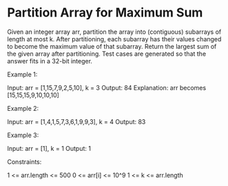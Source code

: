# Partition Array for Maximum Sum

Given an integer array arr, partition the array into (contiguous) subarrays of length at most k. After partitioning, each subarray has their values changed to become the maximum value of that subarray.
Return the largest sum of the given array after partitioning. Test cases are generated so that the answer fits in a 32-bit integer.

Example 1:

Input: arr = [1,15,7,9,2,5,10], k = 3
Output: 84
Explanation: arr becomes [15,15,15,9,10,10,10]

Example 2:

Input: arr = [1,4,1,5,7,3,6,1,9,9,3], k = 4
Output: 83

Example 3:

Input: arr = [1], k = 1
Output: 1

Constraints:

1 <= arr.length <= 500
0 <= arr[i] <= 10^9
1 <= k <= arr.length
